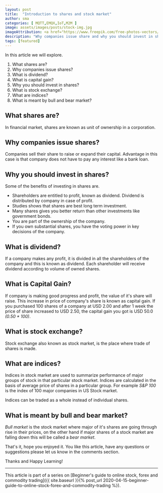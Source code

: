```yaml
---
layout: post
title:  "Introduction to shares and stock market"
author: sma
categories: [ MQTT,EMQX,IoT,M2M ]
image: assets/images/posts/stock-img.jpg
imageAttribution: <a href="https://www.freepik.com/free-photos-vectors/business">Business photo created by snowing - www.freepik.com</a>
description: "Why companies issue share and why you should invest in shares"
tags: [featured]
---
```


In this article we will explore.

1. What shares are?
2. Why companies issue shares?
3. What is dividend?
4. What is capital gain?
5. Why you should invest in shares?
6. What is stock exchange?
7. What are indices?
8. What is meant by bull and bear market?


## What shares are?
In financial market, shares are known as unit of ownership in a corporation.

## Why companies issue shares?
Companies sell their share to raise or expand their capital. Advantage in this case is that company does not have to pay any interest like a bank loan.

## Why you should invest in shares?
Some of the benefits of investing in shares are.

- Shareholders are entitled to profit, known as dividend. Dividend is distributed by company in case of profit.
- Studies shows that shares are best long term investment.
- Many shares gives you better return than other investments like government bonds.
- You are part of the ownership of the company.
- If you own substantial shares, you have the voting power in key decisions of the company.

## What is dividend?

If a company makes any profit, it is divided in all the shareholders of the company and this is known as dividend. Each shareholder will receive dividend according to volume of owned shares.

## What is Capital Gain?

If company is making good progress and profit, the value of it's share will raise. This increase in price of company's share is known as capital gain. If you purchased 100 shares of a company at USD 2.00 and after 1 week the price of share increased to USD 2.50, the capital gain you got  is   USD 50.0 *(0.50 * 100)*.

## What is stock exchange?

Stock exchange also known as stock market, is the place where trade of shares is made.

## What are indices?

Indices in stock market are used to summarize performance of major groups of stock in that particular stock market. Indices are calculated in the basis of average price of shares in a particular group. For example *S&P 100* is the index of 100 major companies in US Stock market.

Indices can be traded as a whole instead of individual shares.


## What is meant by bull and bear market?

*Bull market* is the stock market where major of it's  shares are going through rise in their prices, on the other hand if major shares of a stock market are falling down this will be called a *bear market*.


That's it, hope you enjoyed it. You like this article, have any questions or suggestions please let us know in the comments section.

Thanks and Happy Learning!

---
This article is part of a series on [Beginner's guide to online stock, forex and commodity trading]({{ site.baseurl }}{% post_url 2020-04-15-beginner-guide-to-online-stock-forex-and-commodity-trading %}).
